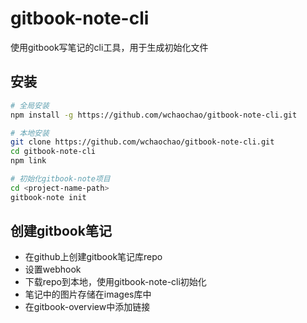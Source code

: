 # gitbook-note-cli

使用gitbook写笔记的cli工具，用于生成初始化文件

## 安装

```bash
# 全局安装
npm install -g https://github.com/wchaochao/gitbook-note-cli.git

# 本地安装
git clone https://github.com/wchaochao/gitbook-note-cli.git
cd gitbook-note-cli
npm link

# 初始化gitbook-note项目
cd <project-name-path>
gitbook-note init
```

## 创建gitbook笔记

* 在github上创建gitbook笔记库repo
* 设置webhook
* 下载repo到本地，使用gitbook-note-cli初始化
* 笔记中的图片存储在images库中
* 在gitbook-overview中添加链接
